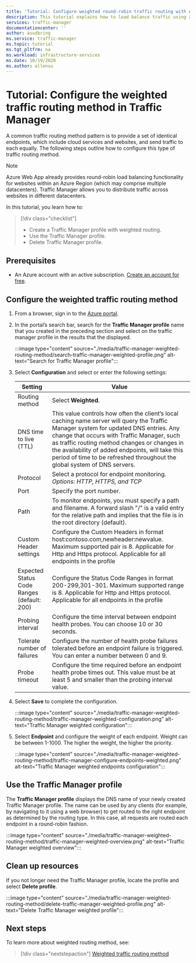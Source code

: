 ```yaml
---
title: 'Tutorial: Configure weighted round-robin traffic routing with Azure Traffic Manager'
description: This tutorial explains how to load balance traffic using a round-robin method in Traffic Manager
services: traffic-manager
documentationcenter: ''
author: asudbring
ms.service: traffic-manager
ms.topic: tutorial
ms.tgt_pltfrm: na
ms.workload: infrastructure-services
ms.date: 10/19/2020
ms.author: allensu
---
```


# Tutorial: Configure the weighted traffic routing method in Traffic Manager

A common traffic routing method pattern is to provide a set of identical endpoints, which include cloud services and websites, and send traffic to each equally. The following steps outline how to configure this type of traffic routing method.

> [!NOTE]
> Azure Web App already provides round-robin load balancing functionality for websites within an Azure Region (which may comprise multiple datacenters). Traffic Manager allows you to distribute traffic across websites in different datacenters.

In this tutorial, you learn how to:
> [!div class="checklist"]
> - Create a Traffic Manager profile with weighted routing.
> - Use the Traffic Manager profile.
> - Delete Traffic Manager profile.

## Prerequisites

* An Azure account with an active subscription. [Create an account for free](https://azure.microsoft.com/free/).

## Configure the weighted traffic routing method

1. From a browser, sign in to the [Azure portal](https://portal.azure.com).

1. In the portal’s search bar, search for the **Traffic Manager profile** name that you created in the preceding section and select on the traffic manager profile in the results that the displayed.

    :::image type="content" source="./media/traffic-manager-weighted-routing-method/search-traffic-manager-weighted-profile.png" alt-text="Search for Traffic Manager profile":::

1. Select **Configuration** and select or enter the following settings:

    | Setting         | Value                                              |
    | ---             | ---                                                |
    | Routing method            | Select **Weighted**. |    
    | DNS time to live (TTL) | This value controls how often the client’s local caching name server will query the Traffic Manager system for updated DNS entries. Any change that occurs with Traffic Manager, such as traffic routing method changes or changes in the availability of added endpoints, will take this period of time to be refreshed throughout the global system of DNS servers. |
    | Protocol    | Select a protocol for endpoint monitoring. *Options: HTTP, HTTPS, and TCP* |
    | Port | Specify the port number. |
    | Path | To monitor endpoints, you must specify a path and filename. A forward slash "/" is a valid entry for the relative path and implies that the file is in the root directory (default). |
    | Custom Header settings | Configure the Custom Headers in format host:contoso.com,newheader:newvalue. Maximum supported pair is 8. Applicable for Http and Https protocol. Applicable for all endpoints in the profile |
    | Expected Status Code Ranges (default: 200) | Configure the Status Code Ranges in format 200-299,301-301. Maximum supported range is 8. Applicable for Http and Https protocol. Applicable for all endpoints in the profile |
    | Probing interval | Configure the time interval between endpoint health probes. You can choose 10 or 30 seconds. |
    | Tolerate number of failures | Configure the number of health probe failures tolerated before an endpoint failure is triggered. You can enter a number between 0 and 9. | 
    | Probe timeout | Configure the time required before an endpoint health probe times out. This value must be at least 5 and smaller than the probing interval value. |

1. Select **Save** to complete the configuration.

    :::image type="content" source="./media/traffic-manager-weighted-routing-method/traffic-manager-weighted-configuration.png" alt-text="Traffic Manager weighted configuration"::: 

1. Select **Endpoint** and configure the weight of each endpoint. Weight can be between 1-1000. The higher the weight, the higher the priority.  

    :::image type="content" source="./media/traffic-manager-weighted-routing-method/traffic-manager-configure-endpoints-weighted.png" alt-text="Traffic Manager weighted endpoints configuration"::: 

## Use the Traffic Manager profile

The **Traffic Manager profile** displays the DNS name of your newly created Traffic Manager profile. The name can be used by any clients (for example, by navigating to it using a web browser) to get routed to the right endpoint as determined by the routing type. In this case, all requests are routed each endpoint in a round-robin fashion.

:::image type="content" source="./media/traffic-manager-weighted-routing-method/traffic-manager-weighted-overview.png" alt-text="Traffic Manager weighted overview"::: 

## Clean up resources

If you not longer need the Traffic Manager profile, locate the profile and select **Delete profile**.

:::image type="content" source="./media/traffic-manager-weighted-routing-method/delete-traffic-manager-weighted-profile.png" alt-text="Delete Traffic Manager weighted profile":::

## Next steps

To learn more about weighted routing method, see:

> [!div class="nextstepaction"]
> [Weighted traffic routing method](traffic-manager-routing-methods.md#weighted)